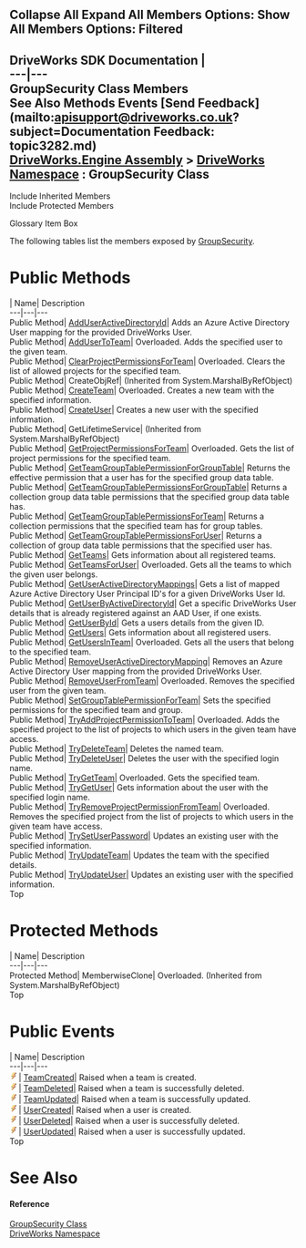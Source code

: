 Collapse All Expand All Members Options: Show All  Members Options: Filtered   
---  
DriveWorks SDK Documentation  |   
---|---  
GroupSecurity Class Members   
See Also Methods Events [Send Feedback](mailto:apisupport@driveworks.co.uk?subject=Documentation Feedback: topic3282.md)  
[DriveWorks.Engine Assembly](topic2156.md) > [DriveWorks Namespace](topic2159.md) : GroupSecurity Class  
---  
  
Include Inherited Members    
Include Protected Members  


Glossary Item Box

The following tables list the members exposed by [GroupSecurity](topic3282.md).

# Public Methods

| Name| Description  
---|---|---  
Public Method| [AddUserActiveDirectoryId](topic3288.md)| Adds an Azure Active Directory User mapping for the provided DriveWorks User.   
Public Method| [AddUserToTeam](topic3289.md)| Overloaded. Adds the specified user to the given team.   
Public Method| [ClearProjectPermissionsForTeam](topic3292.md)| Overloaded. Clears the list of allowed projects for the specified team.   
Public Method| CreateObjRef|  (Inherited from System.MarshalByRefObject)  
Public Method| [CreateTeam](topic3295.md)| Overloaded. Creates a new team with the specified information.   
Public Method| [CreateUser](topic3300.md)| Creates a new user with the specified information.   
Public Method| GetLifetimeService|  (Inherited from System.MarshalByRefObject)  
Public Method| [GetProjectPermissionsForTeam](topic3301.md)| Overloaded. Gets the list of project permissions for the specified team.   
Public Method| [GetTeamGroupTablePermissionForGroupTable](topic3304.md)| Returns the effective permission that a user has for the specified group data table.   
Public Method| [GetTeamGroupTablePermissionsForGroupTable](topic3305.md)| Returns a collection group data table permissions that the specified group data table has.   
Public Method| [GetTeamGroupTablePermissionsForTeam](topic3306.md)| Returns a collection permissions that the specified team has for group tables.   
Public Method| [GetTeamGroupTablePermissionsForUser](topic3307.md)| Returns a collection of group data table permissions that the specified user has.   
Public Method| [GetTeams](topic3308.md)| Gets information about all registered teams.   
Public Method| [GetTeamsForUser](topic3309.md)| Overloaded. Gets all the teams to which the given user belongs.   
Public Method| [GetUserActiveDirectoryMappings](topic3312.md)| Gets a list of mapped Azure Active Directory User Principal ID's for a given DriveWorks User Id.   
Public Method| [GetUserByActiveDirectoryId](topic3313.md)| Get a specific DriveWorks User details that is already registered against an AAD User, if one exists.   
Public Method| [GetUserById](topic3314.md)| Gets a users details from the given ID.   
Public Method| [GetUsers](topic3315.md)| Gets information about all registered users.   
Public Method| [GetUsersInTeam](topic3316.md)| Overloaded. Gets all the users that belong to the specified team.   
Public Method| [RemoveUserActiveDirectoryMapping](topic3319.md)| Removes an Azure Active Directory User mapping from the provided DriveWorks User.   
Public Method| [RemoveUserFromTeam](topic3320.md)| Overloaded. Removes the specified user from the given team.   
Public Method| [SetGroupTablePermissionForTeam](topic3323.md)| Sets the specified permissions for the specified team and group.   
Public Method| [TryAddProjectPermissionToTeam](topic3324.md)| Overloaded. Adds the specified project to the list of projects to which users in the given team have access.   
Public Method| [TryDeleteTeam](topic3327.md)| Deletes the named team.   
Public Method| [TryDeleteUser](topic3328.md)| Deletes the user with the specified login name.   
Public Method| [TryGetTeam](topic3329.md)| Overloaded. Gets the specified team.   
Public Method| [TryGetUser](topic3332.md)| Gets information about the user with the specified login name.   
Public Method| [TryRemoveProjectPermissionFromTeam](topic3333.md)| Overloaded. Removes the specified project from the list of projects to which users in the given team have access.   
Public Method| [TrySetUserPassword](topic3336.md)| Updates an existing user with the specified information.   
Public Method| [TryUpdateTeam](topic3337.md)| Updates the team with the specified details.   
Public Method| [TryUpdateUser](topic3338.md)| Updates an existing user with the specified information.   
Top

# Protected Methods

| Name| Description  
---|---|---  
Protected Method| MemberwiseClone| Overloaded. (Inherited from System.MarshalByRefObject)  
Top

# Public Events

| Name| Description  
---|---|---  
![Public Event](dotnetimages/publicEvent.gif)| [TeamCreated](topic3339.md)| Raised when a team is created.   
![Public Event](dotnetimages/publicEvent.gif)| [TeamDeleted](topic3340.md)| Raised when a team is successfully deleted.   
![Public Event](dotnetimages/publicEvent.gif)| [TeamUpdated](topic3341.md)| Raised when a team is successfully updated.   
![Public Event](dotnetimages/publicEvent.gif)| [UserCreated](topic3342.md)| Raised when a user is created.   
![Public Event](dotnetimages/publicEvent.gif)| [UserDeleted](topic3343.md)| Raised when a user is successfully deleted.   
![Public Event](dotnetimages/publicEvent.gif)| [UserUpdated](topic3344.md)| Raised when a user is successfully updated.   
Top

# See Also

#### Reference

[GroupSecurity Class](topic3282.md)   
[DriveWorks Namespace](topic2159.md)


